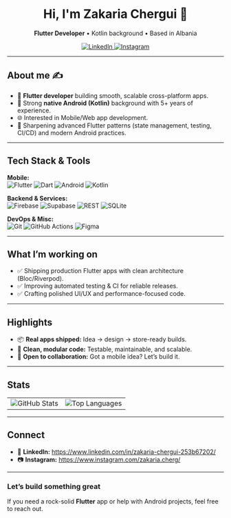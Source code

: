 <!-- Header -->
<h1 align="center">Hi, I'm Zakaria Chergui 👋</h1>
<p align="center">
  <b>Flutter Developer</b> • Kotlin background • Based in Albania
</p>

<p align="center">
  <a href="https://www.linkedin.com/in/zakaria-chergui-253b67202/">
    <img src="https://img.shields.io/badge/LinkedIn-0A66C2?style=for-the-badge&logo=linkedin&logoColor=white" alt="LinkedIn">
  </a>
  <a href="https://www.instagram.com/zakaria.cherg/">
    <img src="https://img.shields.io/badge/Instagram-E4405F?style=for-the-badge&logo=instagram&logoColor=white" alt="Instagram">
  </a>
</p>

---

## About me ✍️

- 📱 **Flutter developer** building smooth, scalable cross-platform apps.
- 🤖 Strong **native Android (Kotlin)** background with 5+ years of experience.
- 🌐 Interested in Mobile/Web app development.
- 🌱 Sharpening advanced Flutter patterns (state management, testing, CI/CD) and modern Android practices.

---

## Tech Stack & Tools

**Mobile:**  
![Flutter](https://img.shields.io/badge/Flutter-02569B?logo=flutter&logoColor=white)
![Dart](https://img.shields.io/badge/Dart-0175C2?logo=dart&logoColor=white)
![Android](https://img.shields.io/badge/Android-3DDC84?logo=android&logoColor=white)
![Kotlin](https://img.shields.io/badge/Kotlin-7F52FF?logo=kotlin&logoColor=white)

**Backend & Services:**  
![Firebase](https://img.shields.io/badge/Firebase-FFCA28?logo=firebase&logoColor=black)
![Supabase](https://img.shields.io/badge/Supabase-3ECF8E?logo=supabase&logoColor=black)
![REST](https://img.shields.io/badge/REST-0A0A0A?logo=swagger&logoColor=white)
![SQLite](https://img.shields.io/badge/SQLite-003B57?logo=sqlite&logoColor=white)

**DevOps & Misc:**  
![Git](https://img.shields.io/badge/Git-F05032?logo=git&logoColor=white)
![GitHub Actions](https://img.shields.io/badge/GitHub%20Actions-181717?logo=githubactions&logoColor=white)
![Figma](https://img.shields.io/badge/Figma-000000?logo=figma&logoColor=white)

---

## What I’m working on

- ✅ Shipping production Flutter apps with clean architecture (Bloc/Riverpod).
- ✅ Improving automated testing & CI for reliable releases.
- ✅ Crafting polished UI/UX and performance-focused code.

---

## Highlights

- 📦 **Real apps shipped:** Idea → design → store-ready builds.  
- 🧩 **Clean, modular code:** Testable, maintainable, and scalable.  
- 🤝 **Open to collaboration:** Got a mobile idea? Let’s build it.

---

## Stats

<table>
  <tr>
    <td>
      <img src="https://github-readme-stats.vercel.app/api?username=ZCHERGUIdev&show_icons=true&count_private=true&theme=tokyonight" alt="GitHub Stats" />
    </td>
    <td>
      <img src="https://github-readme-stats.vercel.app/api/top-langs/?username=ZCHERGUIdev&layout=compact&theme=tokyonight" alt="Top Languages" />
    </td>
  </tr>
</table>

---

## Connect

- 💼 **LinkedIn:** https://www.linkedin.com/in/zakaria-chergui-253b67202/  
- 📷 **Instagram:** https://www.instagram.com/zakaria.cherg/

---

### Let’s build something great
If you need a rock-solid **Flutter** app or help with Android projects, feel free to reach out.
